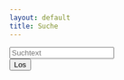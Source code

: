 ```yaml
---
layout: default
title: Suche
--- 
```

	
<div class="container">
	<form action="get" id="site_search">
	   <div class="row justify-content-md-center">
	  	 <div class="col-lg-5">
		    <input id="search_box" name="textinput" type="text" placeholder="Suchtext" class="form-control input-md">
	     </div>
	     <div class="col-lg-1">
		    <button id="singlebutton" name="singlebutton" class="btn btn-secondary">Los</button>
	     </div>
	   </div>
	</form>
  	<div class="row justify-content-md-center" id="search_results">		
	</div>
</div>